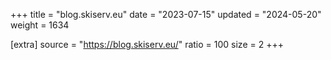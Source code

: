 +++
title = "blog.skiserv.eu"
date = "2023-07-15"
updated = "2024-05-20"
weight = 1634

[extra]
source = "https://blog.skiserv.eu/"
ratio = 100
size = 2
+++
